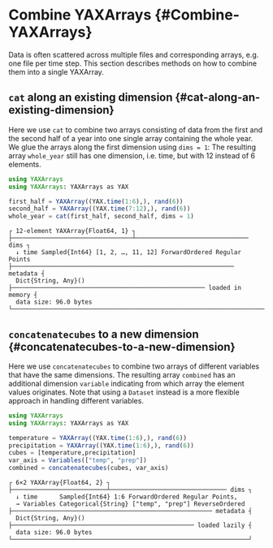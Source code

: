 
# Combine YAXArrays {#Combine-YAXArrays}

Data is often scattered across multiple files and corresponding arrays, e.g. one file per time step. This section describes methods on how to combine them into a single YAXArray.

## `cat` along an existing dimension {#cat-along-an-existing-dimension}

Here we use `cat` to combine two arrays consisting of data from the first and the second half of a year into one single array containing the whole year. We glue the arrays along the first dimension using `dims = 1`: The resulting array `whole_year` still has one dimension, i.e. time, but with 12 instead of 6 elements.

```julia
using YAXArrays
using YAXArrays: YAXArrays as YAX

first_half = YAXArray((YAX.time(1:6),), rand(6))
second_half = YAXArray((YAX.time(7:12),), rand(6))
whole_year = cat(first_half, second_half, dims = 1)
```


```
┌ 12-element YAXArray{Float64, 1} ┐
├─────────────────────────────────┴─────────────────────────────── dims ┐
  ↓ time Sampled{Int64} [1, 2, …, 11, 12] ForwardOrdered Regular Points
├───────────────────────────────────────────────────────────── metadata ┤
  Dict{String, Any}()
├───────────────────────────────────────────────────── loaded in memory ┤
  data size: 96.0 bytes
└───────────────────────────────────────────────────────────────────────┘
```


## `concatenatecubes` to a new dimension {#concatenatecubes-to-a-new-dimension}

Here we use `concatenatecubes` to combine two arrays of different variables that have the same dimensions. The resulting array `combined` has an additional dimension `variable` indicating from which array the element values originates. Note that using a `Dataset` instead is a more flexible approach in handling different variables.

```julia
using YAXArrays
using YAXArrays: YAXArrays as YAX

temperature = YAXArray((YAX.time(1:6),), rand(6))
precipitation = YAXArray((YAX.time(1:6),), rand(6))
cubes = [temperature,precipitation]
var_axis = Variables(["temp", "prep"])
combined = concatenatecubes(cubes, var_axis)
```


```
┌ 6×2 YAXArray{Float64, 2} ┐
├──────────────────────────┴──────────────────────────────── dims ┐
  ↓ time      Sampled{Int64} 1:6 ForwardOrdered Regular Points,
  → Variables Categorical{String} ["temp", "prep"] ReverseOrdered
├─────────────────────────────────────────────────────── metadata ┤
  Dict{String, Any}()
├────────────────────────────────────────────────── loaded lazily ┤
  data size: 96.0 bytes
└─────────────────────────────────────────────────────────────────┘
```

